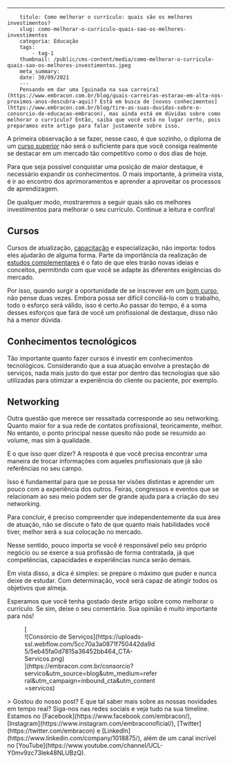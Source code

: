 ---
        titulo: Como melhorar o currículo: quais são os melhores investimentos?
        slug: como-melhorar-o-curriculo-quais-sao-os-melhores-investimentos
        categoria: Educação
        tags:
            - tag-1
        thumbnail: /public/cms-content/media/como-melhorar-o-curriculo-quais-sao-os-melhores-investimentos.jpeg
        meta_summary: 
        date: 30/09/2021
        ---
        Pensando em dar uma [guinada na sua carreira](https://www.embracon.com.br/blog/quais-carreiras-estarao-em-alta-nos-proximos-anos-descubra-aqui)? Está em busca de [novos conhecimentos](https://www.embracon.com.br/blog/tire-as-suas-duvidas-sobre-o-consorcio-de-educacao-embracon), mas ainda está em dúvidas sobre como melhorar o currículo? Então, saiba que você está no lugar certo, pois preparamos este artigo para falar justamente sobre isso.

A primeira observação a se fazer, nesse caso, é que sozinho, o diploma de um [curso superior](https://www.embracon.com.br/blog/como-funciona-o-consorcio-embracon-para-pagar-faculdade) não será o suficiente para que você consiga realmente se destacar em um mercado tão competitivo como o dos dias de hoje.

Para que seja possível conquistar uma posição de maior destaque, é necessário expandir os conhecimentos. O mais importante, à primeira vista, é ir ao encontro dos aprimoramentos e aprender a aproveitar os processos de aprendizagem.

De qualquer modo, mostraremos a seguir quais são os melhores investimentos para melhorar o seu currículo. Continue a leitura e confira!

Cursos
------

Cursos de atualização, [capacitação](https://www.embracon.com.br/blog/entenda-como-e-o-curso-e-o-mercado-de-odontologia) e especialização, não importa: todos eles ajudarão de alguma forma. Parte da importância da realização de [estudos complementares](https://www.embracon.com.br/blog/ead-a-educacao-a-distancia-e-para-voce) é o fato de que eles trarão novas ideias e conceitos, permitindo com que você se adapte às diferentes exigências do mercado.

Por isso, quando surgir a oportunidade de se inscrever em um [bom curso](https://www.embracon.com.br/blog/4-razoes-para-investir-em-um-curso-de-idiomas-e-aprender-uma-nova-lingua), não pense duas vezes. Embora possa ser difícil conciliá-lo com o trabalho, todo o esforço será válido, isso é certo.Ao passar do tempo, é a soma desses esforços que fará de você um profissional de destaque, disso não há a menor dúvida.

Conhecimentos tecnológicos
--------------------------

Tão importante quanto fazer cursos é investir em conhecimentos tecnológicos. Considerando que a sua atuação envolve a prestação de serviços, nada mais justo do que estar por dentro das tecnologias que são utilizadas para otimizar a experiência do cliente ou paciente, por exemplo.

Networking
----------

Outra questão que merece ser ressaltada corresponde ao seu networking. Quanto maior for a sua rede de contatos profissional, teoricamente, melhor. No entanto, o ponto principal nesse quesito não pode se resumido ao volume, mas sim à qualidade.

E o que isso quer dizer? A resposta é que você precisa encontrar uma maneira de trocar informações com aqueles profissionais que já são referências no seu campo.

Isso é fundamental para que se possa ter visões distintas e aprender um pouco com a experiência dos outros. Feiras, congressos e eventos que se relacionam ao seu meio podem ser de grande ajuda para a criação do seu networking.

Para concluir, é preciso compreender que independentemente da sua área de atuação, não se discute o fato de que quanto mais habilidades você tiver, melhor será a sua colocação no mercado.

Nesse sentido, pouco importa se você é responsável pelo seu próprio negócio ou se exerce a sua profissão de forma contratada, já que competências, capacidades e experiências nunca serão demais.

Em vista disso, a dica é simples: se prepare o máximo que puder e nunca deixe de estudar. Com determinação, você será capaz de atingir todos os objetivos que almeja.

Esperamos que você tenha gostado deste artigo sobre como melhorar o currículo. Se sim, deixe o seu comentário. Sua opinião é muito importante para nós!

<figure class="w-richtext-figure-type-image w-richtext-align-center" style="max-width:310px">[<div>![Consórcio de Serviços](https://uploads-ssl.webflow.com/5cc70a3a0871f750442da9d5/5eb45fa0d7815a36452bb464_CTA-Servicos.png)</div>](https://embracon.com.br/consorcio?servico&utm_source=blog&utm_medium=referral&utm_campaign=inbound_cta&utm_content=servicos)</figure>> Gostou do nosso post? E que tal saber mais sobre as nossas novidades em tempo real? Siga-nos nas redes sociais e veja tudo na sua timeline. Estamos no [Facebook](https://www.facebook.com/embracon/), [Instagram](https://www.instagram.com/embraconoficial/), [Twitter](https://twitter.com/embracon) e [LinkedIn](https://www.linkedin.com/company/1018875/), além de um canal incrível no [YouTube](https://www.youtube.com/channel/UCL-Y0mv9zc73Iek48NLUBzQ).
        